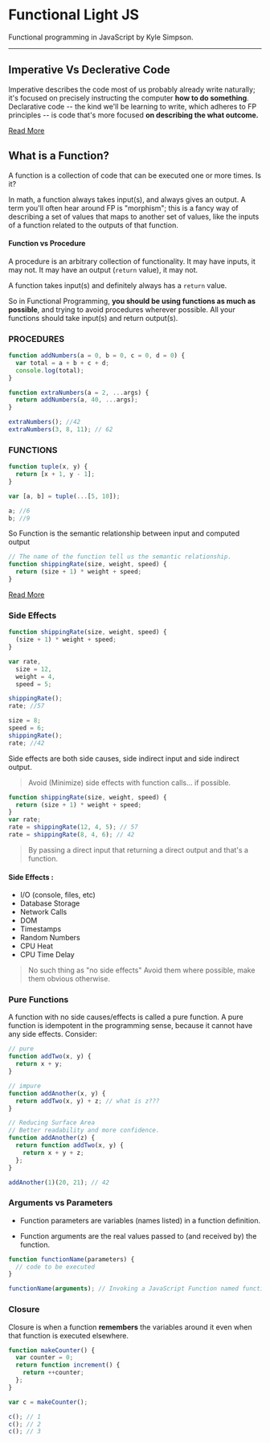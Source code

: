 # Functional Light JS

Functional programming in JavaScript by Kyle Simpson.

---

## Imperative Vs Declerative Code

Imperative describes the code most of us probably already write naturally; it's focused on precisely instructing the computer **how to do something**.
Declarative code -- the kind we'll be learning to write, which adheres to FP principles -- is code that's more focused **on describing the what outcome.**

[Read More](https://github.com/getify/Functional-Light-JS/blob/master/manuscript/ch1.md)

## What is a Function?

A function is a collection of code that can be executed one or more times. Is it?

In math, a function always takes input(s), and always gives an output. A term you'll often hear around FP is "morphism"; this is a fancy way of describing a set of values that maps to another set of values, like the inputs of a function related to the outputs of that function.

#### Function vs Procedure

A procedure is an arbitrary collection of functionality. It may have inputs, it may not. It may have an output (`return` value), it may not.

A function takes input(s) and definitely always has a `return` value.

So in Functional Programming, **you should be using functions as much as possible**, and trying to avoid procedures wherever possible. All your functions should take input(s) and return output(s).

### PROCEDURES

```js
function addNumbers(a = 0, b = 0, c = 0, d = 0) {
  var total = a + b + c + d;
  console.log(total);
}

function extraNumbers(a = 2, ...args) {
  return addNumbers(a, 40, ...args);
}

extraNumbers(); //42
extraNumbers(3, 8, 11); // 62
```

### FUNCTIONS

```js
function tuple(x, y) {
  return [x + 1, y - 1];
}

var [a, b] = tuple(...[5, 10]);

a; //6
b; //9
```

So Function is the semantic relationship between input and computed output

```js
// The name of the function tell us the semantic relationship.
function shippingRate(size, weight, speed) {
  return (size + 1) * weight + speed;
}
```

[Read More](https://github.com/getify/Functional-Light-JS/blob/master/manuscript/ch2.md/#chapter-2-the-nature-of-functions)

### Side Effects

```js
function shippingRate(size, weight, speed) {
  (size + 1) * weight + speed;
}

var rate,
  size = 12,
  weight = 4,
  speed = 5;

shippingRate();
rate; //57

size = 8;
speed = 6;
shippingRate();
rate; //42
```

Side effects are both side causes, side indirect input and side indirect output.

> Avoid (Minimize) side effects with function calls... if possible.

```js
function shippingRate(size, weight, speed) {
  return (size + 1) * weight + speed;
}
var rate;
rate = shippingRate(12, 4, 5); // 57
rate = shippingRate(8, 4, 6); // 42
```

> By passing a direct input that returning a direct output and that's a function.

#### Side Effects :

- I/O (console, files, etc)
- Database Storage
- Network Calls
- DOM
- Timestamps
- Random Numbers
- CPU Heat
- CPU Time Delay

> No such thing as "no side effects"
> Avoid them where possible,
> make them obvious otherwise.

### Pure Functions

A function with no side causes/effects is called a pure function. A pure function is idempotent in the programming sense, because it cannot have any side effects. Consider:

```js
// pure
function addTwo(x, y) {
  return x + y;
}

// impure
function addAnother(x, y) {
  return addTwo(x, y) + z; // what is z???
}
```

```js
// Reducing Surface Area
// Better readability and more confidence.
function addAnother(z) {
  return function addTwo(x, y) {
    return x + y + z;
  };
}

addAnother(1)(20, 21); // 42
```

### Arguments vs Parameters

- Function parameters are variables (names listed) in a function definition.

- Function arguments are the real values passed to (and received by) the function.

```js
function functionName(parameters) {
  // code to be executed
}

functionName(arguments); // Invoking a JavaScript Function named functionName with some arguments
```

### Closure

Closure is when a function **remembers** the variables around it even when that function is executed elsewhere.

```js
function makeCounter() {
  var counter = 0;
  return function increment() {
    return ++counter;
  };
}

var c = makeCounter();

c(); // 1
c(); // 2
c(); // 3
```
